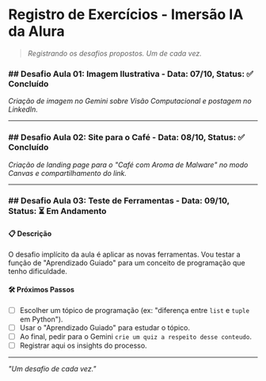 # Registro de Exercícios - Imersão IA da Alura

> *Registrando os desafios propostos. Um de cada vez.*

### ## Desafio Aula 01: Imagem Ilustrativa - Data: 07/10, Status: ✅ Concluído
*Criação de imagem no Gemini sobre Visão Computacional e postagem no LinkedIn.*

---

### ## Desafio Aula 02: Site para o Café - Data: 08/10, Status: ✅ Concluído
*Criação de landing page para o "Café com Aroma de Malware" no modo Canvas e compartilhamento do link.*

---

### ## Desafio Aula 03: Teste de Ferramentas - Data: 09/10, Status: ⏳ Em Andamento

#### 📋 Descrição
O desafio implícito da aula é aplicar as novas ferramentas. Vou testar a função de "Aprendizado Guiado" para um conceito de programação que tenho dificuldade.

#### 🛠️ Próximos Passos
* [ ] Escolher um tópico de programação (ex: "diferença entre `list` e `tuple` em Python").
* [ ] Usar o "Aprendizado Guiado" para estudar o tópico.
* [ ] Ao final, pedir para o Gemini `crie um quiz a respeito desse conteudo`.
* [ ] Registrar aqui os insights do processo.

---
*"Um desafio de cada vez."*